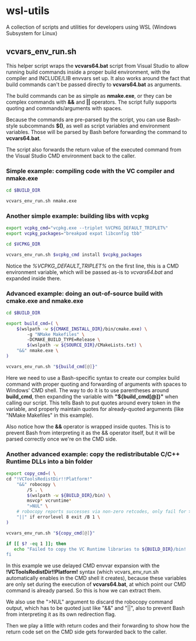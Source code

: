 # wsl-utils
A collection of scripts and utilities for developers using WSL (Windows Subsystem for Linux)

## vcvars_env_run.sh

This helper script wraps the **vcvars64.bat** script from Visual Studio to allow running build commands inside a proper build environment, with the compiler and INCLUDE/LIB envvars set up. It also works around the fact that build commands can't be passed directly to **vcvars64.bat** as arguments.

The build commands can be as simple as **nmake.exe**, or they can be complex commands with **&&** and **||** operators. The script fully supports quoting and commands/arguments with spaces.

Because the commands are pre-parsed by the script, you can use Bash-style subcommands **$()**, as well as script variables and environment variables. Those will be parsed by Bash before forwarding the command to **vcvars64.bat**.

The script also forwards the return value of the executed command from the Visual Studio CMD environment back to the caller.

### Simple example: compiling code with the VC compiler and nmake.exe

```bash
cd $BUILD_DIR

vcvars_env_run.sh nmake.exe
```

### Another simple example: building libs with vcpkg

```bash
export vcpkg_cmd="vcpkg.exe --triplet %VCPKG_DEFAULT_TRIPLET%"
export vcpkg_packages="breakpad expat libconfig tbb"

cd $VCPKG_DIR

vcvars_env_run.sh $vcpkg_cmd install $vcpkg_packages 
```

Notice the *%VCPKG_DEFAULT_TRIPLET%* on the first line, this is a CMD environment variable, which will be passed as-is to *vcvars64.bat* and expanded inside there.

### Advanced example: doing an out-of-source build with cmake.exe and nmake.exe

```bash
cd $BUILD_DIR

export build_cmd=( \
    $(wslpath -w ${CMAKE_INSTALL_DIR}/bin/cmake.exe) \
        -g "NMake Makefiles" \
        -DCMAKE_BUILD_TYPE=Release \
        $(wslpath -w ${SOURCE_DIR}/CMakeLists.txt) \
    "&&" nmake.exe \
)

vcvars_env_run.sh "${build_cmd[@]}"
```

Here we need to use a Bash-specific syntax to create our complex build command with proper quoting and forwarding of arguments with spaces to Windows' CMD shell. The way to do it is to use parentheses around **build_cmd**, then expanding the variable with **"${build_cmd[@]}"** when calling our script. This tells Bash to put quotes around every token in the variable, and properly maintain quotes for already-quoted arguments (like "NMake Makefiles" in this example).

Also notice how the **&&** operator is wrapped inside quotes. This is to prevent Bash from interpreting it as the && operator itself, but it will be parsed correctly once we're on the CMD side.

### Another advanced example: copy the redistributable C/C++ Runtime DLLs into a bin folder

```bash
export copy_cmd=( \
cd "!VCToolsRedistDir!!Platform!"
    "&&" robocopy \
        /S . \
        $(wslpath -w ${BUILD_DIR}/bin) \
        msvcp* vcruntime*
        ">NUL" \
    # robocopy reports successes via non-zero retcodes, only fail for >=8 (see https://ss64.com/nt/robocopy-exit.html)
    "||" if errorlevel 8 exit /B 1 \
)

vcvars_env_run.sh "${copy_cmd[@]}"

if [[ $? -eq 1 ]]; then
   echo "Failed to copy the VC Runtime libraries to ${BUILD_DIR}/bin! 
fi
```

In this example we use delayed CMD envvar expansion with the **!VCToolsRedistDir!!Platform!** syntax (which vcvars_env_run.sh automatically enables in the CMD shell it creates), because these variables are only set during the execution of **vcvars64.bat**, at which point our CMD command is already parsed. So this is how we can extract them.

We also use the ">NUL" argument to discard the robocopy command output, which has to be quoted just like "&&" and "||", also to prevent Bash from interpreting it as its own redirection flag.

Then we play a little with return codes and their forwarding to show how the return code set on the CMD side gets forwarded back to the caller.
